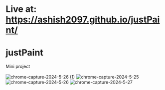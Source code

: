 # Live at: https://ashish2097.github.io/justPaint/

# justPaint
Mini project <br><br>
![chrome-capture-2024-5-26 (1)](https://github.com/Ashish2097/justPaint/assets/30979970/961c47cc-eb9a-4a7b-9eaf-3fe43e10c1c7)
![chrome-capture-2024-5-25](https://github.com/Ashish2097/justPaint/assets/30979970/4b7dd4f2-502b-49c3-b3d7-6e52349201b4)
![chrome-capture-2024-5-26](https://github.com/Ashish2097/justPaint/assets/30979970/917eff9f-4ddf-4107-b182-f3ff396ca3f7)
![chrome-capture-2024-5-27](https://github.com/Ashish2097/justPaint/assets/30979970/75b82b6a-5d65-4d94-9a7e-db7ab1317085)
